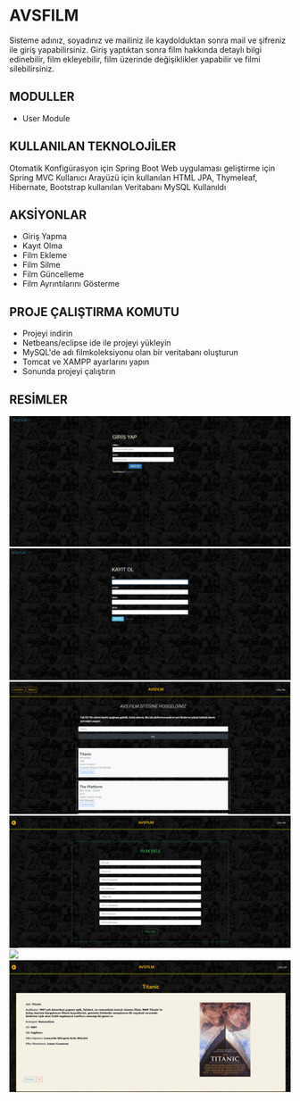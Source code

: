 # AVSFILM
Sisteme adınız, soyadınız ve mailiniz ile kaydolduktan sonra mail ve şifreniz ile giriş 
yapabilirsiniz. Giriş yaptıktan sonra film hakkında detaylı bilgi edinebilir,
film ekleyebilir, film üzerinde değişiklikler yapabilir ve filmi silebilirsiniz.

## MODULLER
* User Module

## KULLANILAN TEKNOLOJİLER
Otomatik Konfigürasyon için Spring Boot Web uygulaması geliştirme için Spring MVC Kullanıcı Arayüzü için kullanılan HTML JPA, Thymeleaf, Hibernate, Bootstrap kullanılan Veritabanı MySQL Kullanıldı

## AKSİYONLAR
- Giriş Yapma
- Kayıt Olma
- Film Ekleme
- Film Silme
- Film Güncelleme
- Film Ayrıntılarını Gösterme

## PROJE ÇALIŞTIRMA KOMUTU
* Projeyi indirin
* Netbeans/eclipse ide ile projeyi yükleyin
* MySQL'de adı filmkoleksiyonu olan bir veritabanı oluşturun
* Tomcat ve XAMPP ayarlarını yapın
* Sonunda projeyi çalıştırın



## RESİMLER

![](screenshot/login.png)
![](screenshot/kayit.png)
![](screenshot/anasayfa.png)
![](screenshot/film-ekle.png)
![](screenshot/film-güncelle.png)
![](screenshot/film-detay.png)


